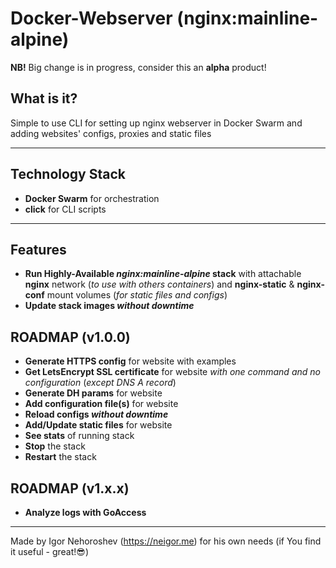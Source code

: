 # Docker-Webserver (nginx:mainline-alpine)

**NB!** Big change is in progress, consider this an **alpha** product!

## What is it?

Simple to use CLI for setting up nginx webserver in Docker Swarm
and adding websites' configs, proxies and static files

----

## Technology Stack

* **Docker Swarm** for orchestration
* **click** for CLI scripts

----

## Features

* **Run Highly-Available *nginx:mainline-alpine* stack** with attachable **nginx** network (*to use with others containers*) and **nginx-static** & **nginx-conf** mount volumes (*for static files and configs*)
* **Update stack images *without downtime***

ROADMAP (v1.0.0)
----
* **Generate HTTPS config** for website with examples
* **Get LetsEncrypt SSL certificate** for website *with one command and no configuration* (*except DNS A record*)
* **Generate DH params** for website
* **Add configuration file(s)** for website
* **Reload configs *without downtime***
* **Add/Update static files** for website
* **See stats** of running stack
* **Stop** the stack
* **Restart** the stack

ROADMAP (v1.x.x)
----
* **Analyze logs with GoAccess**

----

Made by Igor Nehoroshev (https://neigor.me) for his own needs (if You find it useful - great!😎)